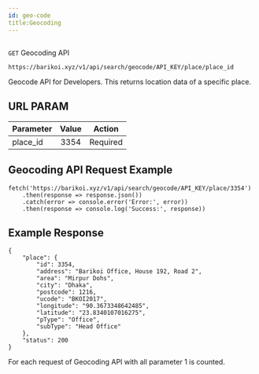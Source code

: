 ```yaml
---
id: geo-code
title:Geocoding
---
```

##
```GET``` Geocoding API

```
https://barikoi.xyz/v1/api/search/geocode/API_KEY/place/place_id
```

Geocode API for Developers. This returns location data of a specific place.

## URL PARAM

| Parameter     | Value         | Action        |
| ------------- |:-------------:| ------------- |
| place_id      | 3354          |  Required     |

## Geocoding API Request Example

``` Js
fetch('https://barikoi.xyz/v1/api/search/geocode/API_KEY/place/3354')
    .then(response => response.json())
    .catch(error => console.error('Error:', error))
    .then(response => console.log('Success:', response))
```

## Example Response

```
{
    "place": {
        "id": 3354,
        "address": "Barikoi Office, House 192, Road 2",
        "area": "Mirpur Dohs",
        "city": "Dhaka",
        "postcode": 1216,
        "ucode": "BKOI2017",
        "longitude": "90.3673348642485",
        "latitude": "23.8340107016275",
        "pType": "Office",
        "subType": "Head Office"
    },
    "status": 200
}    
```
For each request of Geocoding API with all parameter 1 is counted.